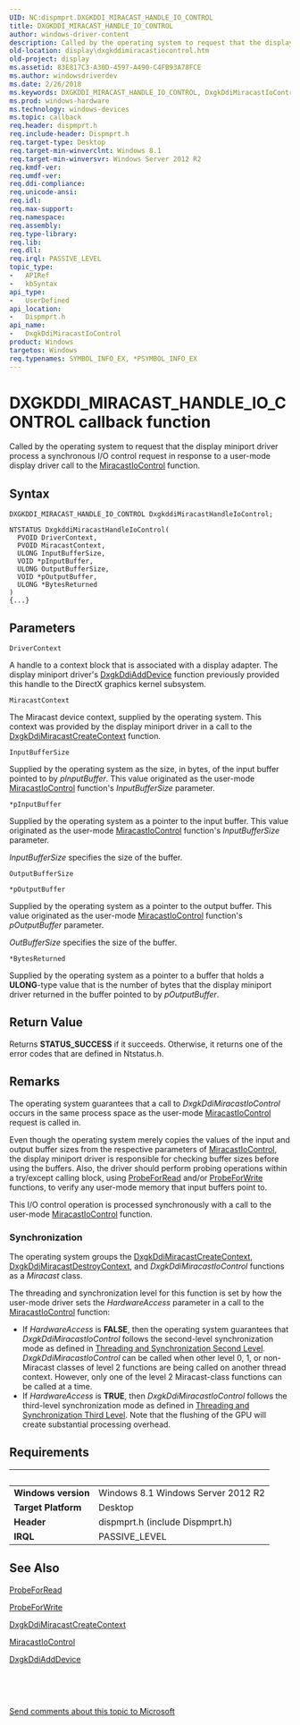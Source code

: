 ```yaml
---
UID: NC:dispmprt.DXGKDDI_MIRACAST_HANDLE_IO_CONTROL
title: DXGKDDI_MIRACAST_HANDLE_IO_CONTROL
author: windows-driver-content
description: Called by the operating system to request that the display miniport driver process a synchronous I/O control request in response to a user-mode display driver call to the MiracastIoControl function.
old-location: display\dxgkddimiracastiocontrol.htm
old-project: display
ms.assetid: 83E817C3-A30D-4597-A490-C4FB93A78FCE
ms.author: windowsdriverdev
ms.date: 2/26/2018
ms.keywords: DXGKDDI_MIRACAST_HANDLE_IO_CONTROL, DxgkDdiMiracastIoControl, DxgkDdiMiracastIoControl callback function [Display Devices], display.dxgkddimiracastiocontrol, dispmprt/DxgkDdiMiracastIoControl
ms.prod: windows-hardware
ms.technology: windows-devices
ms.topic: callback
req.header: dispmprt.h
req.include-header: Dispmprt.h
req.target-type: Desktop
req.target-min-winverclnt: Windows 8.1
req.target-min-winversvr: Windows Server 2012 R2
req.kmdf-ver: 
req.umdf-ver: 
req.ddi-compliance: 
req.unicode-ansi: 
req.idl: 
req.max-support: 
req.namespace: 
req.assembly: 
req.type-library: 
req.lib: 
req.dll: 
req.irql: PASSIVE_LEVEL
topic_type:
-	APIRef
-	kbSyntax
api_type:
-	UserDefined
api_location:
-	Dispmprt.h
api_name:
-	DxgkDdiMiracastIoControl
product: Windows
targetos: Windows
req.typenames: SYMBOL_INFO_EX, *PSYMBOL_INFO_EX
---
```



# DXGKDDI_MIRACAST_HANDLE_IO_CONTROL callback function
Called by the operating system to request that the display miniport driver process a synchronous I/O control request in response to a user-mode display driver call to the <a href="..\netdispumdddi\nc-netdispumdddi-pfn_miracast_io_control.md">MiracastIoControl</a> function.

## Syntax

```
DXGKDDI_MIRACAST_HANDLE_IO_CONTROL DxgkddiMiracastHandleIoControl;

NTSTATUS DxgkddiMiracastHandleIoControl(
  PVOID DriverContext,
  PVOID MiracastContext,
  ULONG InputBufferSize,
  VOID *pInputBuffer,
  ULONG OutputBufferSize,
  VOID *pOutputBuffer,
  ULONG *BytesReturned
)
{...}
```

## Parameters

`DriverContext`

A handle to a context block that is associated with a display adapter. The display miniport driver's <a href="..\dispmprt\nc-dispmprt-dxgkddi_add_device.md">DxgkDdiAddDevice</a> function previously provided this handle to the DirectX graphics kernel subsystem.

`MiracastContext`

The Miracast device context, supplied by the operating system. This context was provided by the display miniport driver in a call to the <a href="..\dispmprt\nc-dispmprt-dxgkddi_miracast_create_context.md">DxgkDdiMiracastCreateContext</a> function.

`InputBufferSize`

Supplied by the operating system as the size, in bytes, of the input buffer pointed to by <i>pInputBuffer</i>. This value originated as the user-mode <a href="..\netdispumdddi\nc-netdispumdddi-pfn_miracast_io_control.md">MiracastIoControl</a> function's <i>InputBufferSize</i> parameter.

`*pInputBuffer`

Supplied by the operating system as a pointer to the input buffer. This value originated as the user-mode <a href="..\netdispumdddi\nc-netdispumdddi-pfn_miracast_io_control.md">MiracastIoControl</a> function's <i>InputBufferSize</i> parameter.

<i>InputBufferSize</i> specifies the size of the buffer.

`OutputBufferSize`



`*pOutputBuffer`

Supplied by the operating system as a pointer to the output buffer. This value originated as the user-mode <a href="..\netdispumdddi\nc-netdispumdddi-pfn_miracast_io_control.md">MiracastIoControl</a> function's <i>pOutputBuffer</i> parameter.

<i>OutBufferSize</i> specifies the size of the buffer.

`*BytesReturned`

Supplied by the operating system as a pointer to a buffer that holds a <b>ULONG</b>-type value that is the number of bytes that the display miniport driver returned in the buffer pointed to by <i>pOutputBuffer</i>.


## Return Value

Returns <b>STATUS_SUCCESS</b> if it succeeds. Otherwise, it returns one of the error codes that are defined in Ntstatus.h.

## Remarks

The operating system guarantees that a call to <i>DxgkDdiMiracastIoControl</i> occurs in the same process space as the user-mode <a href="..\netdispumdddi\nc-netdispumdddi-pfn_miracast_io_control.md">MiracastIoControl</a> request is called in. 

Even though the operating system merely copies the values of the input and output buffer sizes from the respective parameters of <a href="..\netdispumdddi\nc-netdispumdddi-pfn_miracast_io_control.md">MiracastIoControl</a>, the display miniport driver is responsible for checking buffer sizes before using the buffers. Also, the driver should perform probing operations within a try/except calling block, using <a href="..\wdm\nf-wdm-probeforread.md">ProbeForRead</a> and/or <a href="..\wdm\nf-wdm-probeforwrite.md">ProbeForWrite</a> functions, to verify any user-mode memory that input buffers point to.

This I/O control operation is processed synchronously with a call to the user-mode <a href="..\netdispumdddi\nc-netdispumdddi-pfn_miracast_io_control.md">MiracastIoControl</a> function.

<h3><a id="Synchronization"></a><a id="synchronization"></a><a id="SYNCHRONIZATION"></a>Synchronization</h3>
The operating system groups the <a href="..\dispmprt\nc-dispmprt-dxgkddi_miracast_create_context.md">DxgkDdiMiracastCreateContext</a>, <a href="..\dispmprt\nc-dispmprt-dxgkddi_miracast_destroy_context.md">DxgkDdiMiracastDestroyContext</a>, and <i>DxgkDdiMiracastIoControl</i> functions as a <i>Miracast</i> class. 

The threading and synchronization level for this function is set by how the user-mode driver sets the <i>HardwareAccess</i> parameter in a call to the <a href="..\netdispumdddi\nc-netdispumdddi-pfn_miracast_io_control.md">MiracastIoControl</a> function:<ul>
<li>If <i>HardwareAccess</i> is <b>FALSE</b>, then the operating system guarantees that <i>DxgkDdiMiracastIoControl</i> follows the second-level synchronization mode as defined in <a href="https://msdn.microsoft.com/2b7c1eae-6527-469e-a2fa-74d2a1246bd3">Threading and Synchronization Second Level</a>. <i>DxgkDdiMiracastIoControl</i> can be called when other level 0, 1, or non-Miracast classes of level 2 functions are being called on another thread context. However, only one of the level 2 Miracast-class functions can be called at a time.</li>
<li>If <i>HardwareAccess</i> is <b>TRUE</b>, then <i>DxgkDdiMiracastIoControl</i> follows the third-level synchronization mode as defined in <a href="https://msdn.microsoft.com/780d37d9-40c6-4737-9042-473810868227">Threading and Synchronization Third Level</a>. Note that the flushing of the GPU will create substantial processing overhead.</li>
</ul>

## Requirements
| &nbsp; | &nbsp; |
| ---- |:---- |
| **Windows version** | Windows 8.1 Windows Server 2012 R2 |
| **Target Platform** | Desktop |
| **Header** | dispmprt.h (include Dispmprt.h) |
| **IRQL** | PASSIVE_LEVEL |

## See Also

<a href="..\wdm\nf-wdm-probeforread.md">ProbeForRead</a>



<a href="..\wdm\nf-wdm-probeforwrite.md">ProbeForWrite</a>



<a href="..\dispmprt\nc-dispmprt-dxgkddi_miracast_create_context.md">DxgkDdiMiracastCreateContext</a>



<a href="..\netdispumdddi\nc-netdispumdddi-pfn_miracast_io_control.md">MiracastIoControl</a>



<a href="..\dispmprt\nc-dispmprt-dxgkddi_add_device.md">DxgkDdiAddDevice</a>



 

 

<a href="mailto:wsddocfb@microsoft.com?subject=Documentation%20feedback [display\display]:%20DXGKDDI_MIRACAST_HANDLE_IO_CONTROL callback function%20 RELEASE:%20(2/26/2018)&amp;body=%0A%0APRIVACY STATEMENT%0A%0AWe use your feedback to improve the documentation. We don't use your email address for any other purpose, and we'll remove your email address from our system after the issue that you're reporting is fixed. While we're working to fix this issue, we might send you an email message to ask for more info. Later, we might also send you an email message to let you know that we've addressed your feedback.%0A%0AFor more info about Microsoft's privacy policy, see http://privacy.microsoft.com/en-us/default.aspx." title="Send comments about this topic to Microsoft">Send comments about this topic to Microsoft</a>